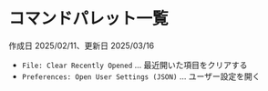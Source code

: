# コマンドパレット一覧

作成日 2025/02/11、更新日 2025/03/16

- `File: Clear Recently Opened` ... 最近開いた項目をクリアする
- `Preferences: Open User Settings (JSON)` ... ユーザー設定を開く

